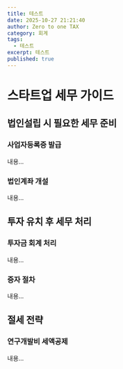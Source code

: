```yaml
---
title: 테스트
date: 2025-10-27 21:21:40
author: Zero to one TAX
category: 회계
tags:
  - 테스트
excerpt: 테스트
published: true
---
```

# 스타트업 세무 가이드

## 법인설립 시 필요한 세무 준비

### 사업자등록증 발급

내용...

### 법인계좌 개설

내용...

## 투자 유치 후 세무 처리

### 투자금 회계 처리

내용...

### 증자 절차

내용...

## 절세 전략

### 연구개발비 세액공제

내용...